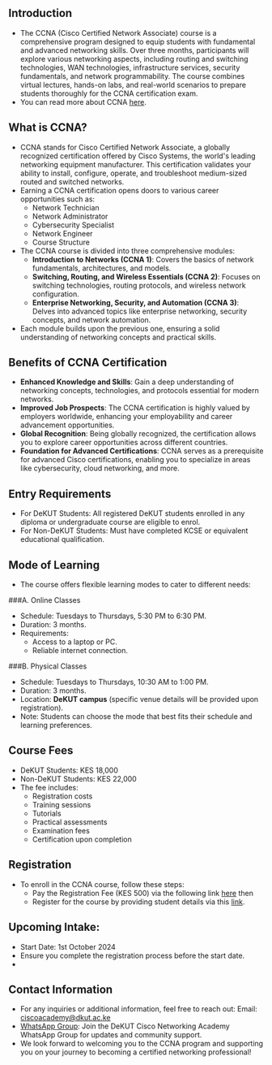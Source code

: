 ## Introduction
- The CCNA (Cisco Certified Network Associate) course is a comprehensive program designed to equip students with fundamental and advanced networking skills. Over three months, participants will explore various networking aspects, including routing and switching technologies, WAN technologies, infrastructure services, security fundamentals, and network programmability. The course combines virtual lectures, hands-on labs, and real-world scenarios to prepare students thoroughly for the CCNA certification exam.
- You can read more about CCNA [here](https://www.cisco.com/c/en/us/training-events/training-certifications/certifications/associate/ccna.html).

## What is CCNA?
- CCNA stands for Cisco Certified Network Associate, a globally recognized certification offered by Cisco Systems, the world's leading networking equipment manufacturer. This certification validates your ability to install, configure, operate, and troubleshoot medium-sized routed and switched networks.
- Earning a CCNA certification opens doors to various career opportunities such as:
  - Network Technician
  - Network Administrator
  - Cybersecurity Specialist
  - Network Engineer
  - Course Structure
- The CCNA course is divided into three comprehensive modules:
  - <b>Introduction to Networks (CCNA 1)</b>: Covers the basics of network fundamentals, architectures, and models.
  - <b>Switching, Routing, and Wireless Essentials (CCNA 2)</b>: Focuses on switching technologies, routing protocols, and wireless network configuration.
  - <b>Enterprise Networking, Security, and Automation (CCNA 3)</b>: Delves into advanced topics like enterprise networking, security concepts, and network automation.
- Each module builds upon the previous one, ensuring a solid understanding of networking concepts and practical skills.

## Benefits of CCNA Certification
- <b>Enhanced Knowledge and Skills</b>: Gain a deep understanding of networking concepts, technologies, and protocols essential for modern networks.
- <b>Improved Job Prospects</b>: The CCNA certification is highly valued by employers worldwide, enhancing your employability and career advancement opportunities.
- <b>Global Recognition</b>: Being globally recognized, the certification allows you to explore career opportunities across different countries.
- <b>Foundation for Advanced Certifications</b>: CCNA serves as a prerequisite for advanced Cisco certifications, enabling you to specialize in areas like cybersecurity, cloud networking, and more.

## Entry Requirements
- For DeKUT Students: All registered DeKUT students enrolled in any diploma or undergraduate course are eligible to enrol.
- For Non-DeKUT Students: Must have completed KCSE or equivalent educational qualification.
  
## Mode of Learning
- The course offers flexible learning modes to cater to different needs:

###A. Online Classes
- Schedule: Tuesdays to Thursdays, 5:30 PM to 6:30 PM.
- Duration: 3 months.
- Requirements:
  - Access to a laptop or PC.
  - Reliable internet connection.
    
###B. Physical Classes 
- Schedule: Tuesdays to Thursdays, 10:30 AM to 1:00 PM.
- Duration: 3 months.
- Location: <b>DeKUT campus</b> (specific venue details will be provided upon registration).
- Note: Students can choose the mode that best fits their schedule and learning preferences.

## Course Fees
- DeKUT Students: KES 18,000
- Non-DeKUT Students: KES 22,000
- The fee includes:
  - Registration costs
  - Training sessions
  - Tutorials
  - Practical assessments
  - Examination fees
  - Certification upon completion

## Registration
- To enroll in the CCNA course, follow these steps:
   - Pay the Registration Fee (KES 500) via the following link  [here](https://dekutservices.dkut.ac.ke/Payment/ApplicationFeePayment)
     then
  - Register for the course by providing student details via this [link](https://admissions.dkut.ac.ke/courses/123).

## Upcoming Intake:
- Start Date: 1st October 2024
- Ensure you complete the registration process before the start date.
- 
## Contact Information
- For any inquiries or additional information, feel free to reach out: Email: ciscoacademy@dkut.ac.ke
- [WhatsApp Group](https://chat.whatsapp.com/EgKFnUMCXWFKs2YuWTIU2H): Join the DeKUT Cisco Networking Academy WhatsApp Group for updates and community support.
- We look forward to welcoming you to the CCNA program and supporting you on your journey to becoming a certified networking professional!

